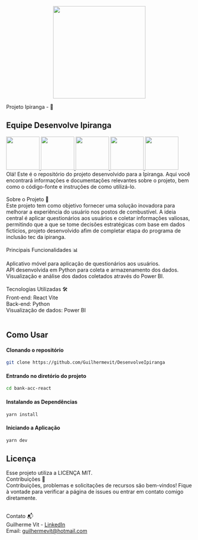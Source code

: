 <div align="center"> 
<img  src="https://assets.website-files.com/5ff79f3ebebf6b12f6b7747f/5ffe04fc6284b7e90070d985_logo-gama-academy.png" width="250" />
</div>

Projeto Ipiranga - 🚀 <br>
## Equipe Desenvolve Ipiranga
<a href="https://avatars.githubusercontent.com/u/112904412?v=4" target="_blank"> 
<img src="https://avatars.githubusercontent.com/u/112904412?v=4" width="90"/>
<img src="https://avatars.githubusercontent.com/u/86999420?v=4" width="90"/>
<img src="https://media.licdn.com/dms/image/C4D03AQFJ739rtKOCWQ/profile-displayphoto-shrink_800_800/0/1662686221451?e=1691020800&v=beta&t=YzizsZ0GWnbZuJdHJ6tQxMuiHTcqTxfqdzkaIvtOBks" width="90"/>
<img src="https://media.licdn.com/dms/image/C4D03AQEZCz5vrLE8cw/profile-displayphoto-shrink_800_800/0/1527824026142?e=1691020800&v=beta&t=Yf0P80MV1MIDYlgGxTPnCyDk1AFMiyYssuwQuXtxQAQ" width="90"/>
<img src="https://media.licdn.com/dms/image/C4E03AQEzx9x2SyMHWg/profile-displayphoto-shrink_800_800/0/1632236857207?e=1691020800&v=beta&t=HA3TMkAwdckax_JgGRAXc-ujNUEV7uz1P5T5j5mcFlE" width="90"/>
</a>
<br>
Olá! Este é o repositório do projeto desenvolvido para a Ipiranga. Aqui você encontrará informações e documentações relevantes sobre o projeto, bem como o código-fonte e instruções de como utilizá-lo.
<br>
<br>
Sobre o Projeto 🏁 <br>
Este projeto tem como objetivo fornecer uma solução inovadora para melhorar a experiência do usuário nos postos de combustível. A ideia central é aplicar questionários aos usuários e coletar informações valiosas, permitindo que a que se tome decisões estratégicas com base em dados ficticios, projeto desenvolvido afim de completar etapa do programa de inclusão tec da ipiranga.
<br>
<br>
Principais Funcionalidades 📊 <br>

Aplicativo móvel para aplicação de questionários aos usuários.<br>
API desenvolvida em Python para coleta e armazenamento dos dados.<br>
Visualização e análise dos dados coletados através do Power BI.<br>
<br>
Tecnologias Utilizadas 🛠️ <br>
Front-end: React Vite <br>
Back-end: Python <br>
Visualização de dados: Power BI<br> 
<br> 
## Como Usar

#### Clonando o repositório

```bash
git clone https://github.com/Guilhermevit/DesenvolveIpiranga
```

#### Entrando no diretório do projeto

```bash
cd bank-acc-react
```

#### Instalando as Dependências

```bash
yarn install
```

#### Iniciando a Aplicação

```bash
yarn dev
```

## Licença

Esse projeto utiliza a LICENÇA MIT.
<br>
Contribuições 🤝 <br>
Contribuições, problemas e solicitações de recursos são bem-vindos! Fique à vontade para verificar a página de issues ou entrar em contato comigo diretamente. <br>
<br>

Contato 📬<br> 
Guilherme Vit - [LinkedIn](https://www.linkedin.com/in/guilherme-vit-639042231/) <br>
Email: guilhermevit@hotmail.com
